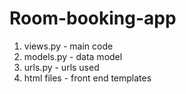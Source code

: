 # Room-booking-app

1. views.py - main code
2. models.py - data model
3. urls.py - urls used
4. html files - front end templates
